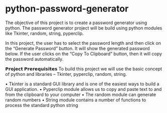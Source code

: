 # python-password-generator
The objective of this project is to create a password generator using python. The password generator project will be build using python modules like Tkinter, random, string, pyperclip.

In this project, the user has to select the password length and then click on the “Generate Password” button. It will show the generated password below. If the user clicks on the “Copy To Clipboard” button, then it will copy the password automatically.

𝗣𝗿𝗼𝗷𝗲𝗰𝘁 𝗣𝗿𝗲𝗿𝗲𝗾𝘂𝗶𝘀𝗶𝘁𝗲𝘀
To build this project we will use the basic concept of python and libraries – Tkinter, pyperclip, random, string.

• Tkinter is a standard GUI library and is one of the easiest ways to build a GUI application.
• Pyperclip module allows us to copy and paste text to and from the clipboard to your computer
• The random module can generate random numbers
• String module contains a number of functions to process the standard python string
